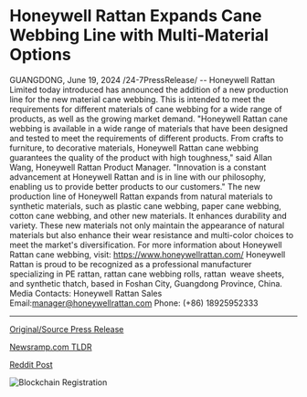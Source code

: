 # Honeywell Rattan Expands Cane Webbing Line with Multi-Material Options

GUANGDONG, June 19, 2024 /24-7PressRelease/ -- Honeywell Rattan Limited today introduced has announced the addition of a new production line for the new material cane webbing. This is intended to meet the requirements for different materials of cane webbing for a wide range of products, as well as the growing market demand.  "Honeywell Rattan cane webbing is available in a wide range of materials that have been designed and tested to meet the requirements of different products. From crafts to furniture, to decorative materials, Honeywell Rattan cane webbing guarantees the quality of the product with high toughness," said Allan Wang, Honeywell Rattan Product Manager. "Innovation is a constant advancement at Honeywell Rattan and is in line with our philosophy, enabling us to provide better products to our customers."  The new production line of Honeywell Rattan expands from natural materials to synthetic materials, such as plastic cane webbing, paper cane webbing, cotton cane webbing, and other new materials. It enhances durability and variety. These new materials not only maintain the appearance of natural materials but also enhance their wear resistance and multi-color choices to meet the market's diversification.  For more information about Honeywell Rattan cane webbing, visit: https://www.honeywellrattan.com/  Honeywell Rattan is proud to be recognized as a professional manufacturer specializing in PE rattan, rattan cane webbing rolls, rattan weave sheets, and synthetic thatch, based in Foshan City, Guangdong Province, China.  Media Contacts: Honeywell Rattan Sales Email:manager@honeywellrattan.com Phone: (+86) 18925952333 

---

[Original/Source Press Release](https://www.24-7pressrelease.com/press-release/511797/honeywell-rattan-expands-cane-webbing-line-with-multi-material-options)
                    

[Newsramp.com TLDR](None) 



[Reddit Post](https://www.reddit.com/r/Business_NewsRamp/comments/1e0vk0e/honeywell_rattan_introduces_new_production_line/) 



![Blockchain Registration](https://cdn.newsramp.app/24-7PressRelease/qrcode/246/19/lossAapa.webp)